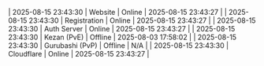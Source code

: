 | 2025-08-15 23:43:30 | Website | Online | 2025-08-15 23:43:27 |
| 2025-08-15 23:43:30 | Registration | Online | 2025-08-15 23:43:27 |
| 2025-08-15 23:43:30 | Auth Server | Online | 2025-08-15 23:43:27 |
| 2025-08-15 23:43:30 | Kezan (PvE) | Offline | 2025-08-03 17:58:02 |
| 2025-08-15 23:43:30 | Gurubashi (PvP) | Offline | N/A |
| 2025-08-15 23:43:30 | Cloudflare | Online | 2025-08-15 23:43:27 |
